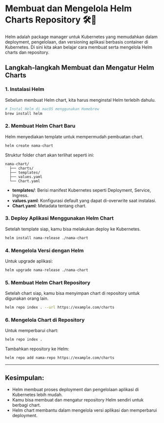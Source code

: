 
# Membuat dan Mengelola Helm Charts Repository 🛠️🚀

Helm adalah package manager untuk Kubernetes yang memudahkan dalam deployment, pengelolaan, dan versioning aplikasi berbasis container di Kubernetes. Di sini kita akan belajar cara membuat serta mengelola Helm charts dan repository.

## Langkah-langkah Membuat dan Mengatur Helm Charts

### 1. Instalasi Helm
Sebelum membuat Helm chart, kita harus menginstal Helm terlebih dahulu.

```bash
# Instal Helm di macOS menggunakan Homebrew
brew install helm
```

### 2. Membuat Helm Chart Baru
Helm menyediakan template untuk mempermudah pembuatan chart.

```bash
helm create nama-chart
```

Struktur folder chart akan terlihat seperti ini:

```
nama-chart/
  ├── charts/
  ├── templates/
  ├── values.yaml
  └── Chart.yaml
```

- **templates/**: Berisi manifest Kubernetes seperti Deployment, Service, Ingress.
- **values.yaml**: Konfigurasi default yang dapat di-overwrite saat instalasi.
- **Chart.yaml**: Metadata tentang chart.

### 3. Deploy Aplikasi Menggunakan Helm Chart
Setelah template siap, kamu bisa melakukan deploy ke Kubernetes.

```bash
helm install nama-release ./nama-chart
```

### 4. Mengelola Versi dengan Helm
Untuk upgrade aplikasi:

```bash
helm upgrade nama-release ./nama-chart
```

### 5. Membuat Helm Chart Repository
Setelah chart siap, kamu bisa menyimpan chart di repository untuk digunakan orang lain.

```bash
helm repo index . --url https://example.com/charts
```

### 6. Mengelola Chart di Repository
Untuk memperbarui chart:

```bash
helm repo index .
```

Tambahkan repository ke Helm:

```bash
helm repo add nama-repo https://example.com/charts
```

---

## Kesimpulan:
- Helm membuat proses deployment dan pengelolaan aplikasi di Kubernetes lebih mudah.
- Kamu bisa membuat dan mengatur repository Helm sendiri untuk berbagi chart.
- Helm chart membantu dalam mengelola versi aplikasi dan memperbarui deployment.

